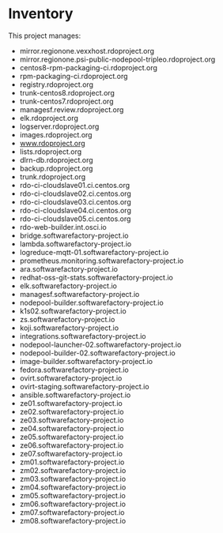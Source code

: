 # Inventory

This project manages:

* mirror.regionone.vexxhost.rdoproject.org
* mirror.regionone.psi-public-nodepool-tripleo.rdoproject.org
* centos8-rpm-packaging-ci.rdoproject.org
* rpm-packaging-ci.rdoproject.org
* registry.rdoproject.org
* trunk-centos8.rdoproject.org
* trunk-centos7.rdoproject.org
* managesf.review.rdoproject.org
* elk.rdoproject.org
* logserver.rdoproject.org
* images.rdoproject.org
* www.rdoproject.org
* lists.rdoproject.org
* dlrn-db.rdoproject.org
* backup.rdoproject.org
* trunk.rdoproject.org
* rdo-ci-cloudslave01.ci.centos.org
* rdo-ci-cloudslave02.ci.centos.org
* rdo-ci-cloudslave03.ci.centos.org
* rdo-ci-cloudslave04.ci.centos.org
* rdo-ci-cloudslave05.ci.centos.org
* rdo-web-builder.int.osci.io
* bridge.softwarefactory-project.io
* lambda.softwarefactory-project.io
* logreduce-mqtt-01.softwarefactory-project.io
* prometheus.monitoring.softwarefactory-project.io
* ara.softwarefactory-project.io
* redhat-oss-git-stats.softwarefactory-project.io
* elk.softwarefactory-project.io
* managesf.softwarefactory-project.io
* nodepool-builder.softwarefactory-project.io
* k1s02.softwarefactory-project.io
* zs.softwarefactory-project.io
* koji.softwarefactory-project.io
* integrations.softwarefactory-project.io
* nodepool-launcher-02.softwarefactory-project.io
* nodepool-builder-02.softwarefactory-project.io
* image-builder.softwarefactory-project.io
* fedora.softwarefactory-project.io
* ovirt.softwarefactory-project.io
* ovirt-staging.softwarefactory-project.io
* ansible.softwarefactory-project.io
* ze01.softwarefactory-project.io
* ze02.softwarefactory-project.io
* ze03.softwarefactory-project.io
* ze04.softwarefactory-project.io
* ze05.softwarefactory-project.io
* ze06.softwarefactory-project.io
* ze07.softwarefactory-project.io
* zm01.softwarefactory-project.io
* zm02.softwarefactory-project.io
* zm03.softwarefactory-project.io
* zm04.softwarefactory-project.io
* zm05.softwarefactory-project.io
* zm06.softwarefactory-project.io
* zm07.softwarefactory-project.io
* zm08.softwarefactory-project.io

